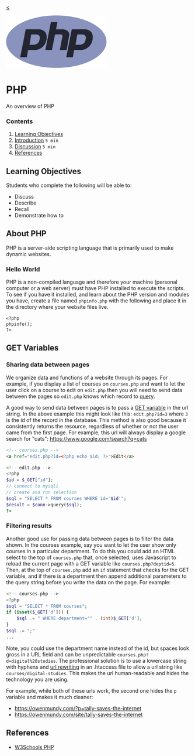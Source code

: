 
[<](../../README.md)

<img width="275" src="../../assets/img/logos/logo-php.svg">

# PHP

An overview of PHP

### Contents

1. [Learning Objectives](#learning-objectives)
1. [Introduction](#introduction) `5 min`
1. [Discussion](#discussion) `5 min`
1. [References](#references)

## Learning Objectives

Students who complete the following will be able to:

- Discuss
- Describe
- Recall
- Demonstrate how to



## About PHP

PHP is a server-side scripting language that is primarily used to make dynamic websites.


### Hello World

PHP is a non-compiled language and therefore your machine (personal computer or a web server) must have PHP installed to execute the scripts. To see if you have it installed, and learn about the PHP version and modules you have, create a file named `phpinfo.php` with the following and place it in the directory where your website files live.

```
<?php
phpinfo();
?>
```




## GET Variables


### Sharing data between pages

We organize data and functions of a website through its pages. For example, if you display a list of courses on `courses.php` and want to let the user click on a course to edit on `edit.php` then you will need to send data between the pages so `edit.php` knows which record to [query](https://www.w3schools.com/php/php_mysql_select_where.asp).

A good way to send data between pages is to pass a [GET variable](https://www.php.net/manual/en/reserved.variables.get.php) in the url string. In the above example this might look like this: `edit.php?id=3` where `3` is the id of the record in the database. This method is also good because it consistently returns the resource, regardless of whether or not the user came from the first page. For example, this url will always display a google search for "cats": https://www.google.com/search?q=cats

```html
<!-- courses.php -->
<a href="edit.php?id=<?php echo $id; ?>">Edit</a>
```

```php
<!-- edit.php -->
<?php
$id = $_GET["id"];
// connect to mysqli
// create and run selection
$sql = "SELECT * FROM courses WHERE id='$id'";
$result = $conn->query($sql);
?>
```




### Filtering results

Another good use for passing data between pages is to filter the data shown. In the courses example, say you want to let the user show only courses in a particular department. To do this you could add an HTML select to the top of `courses.php` that, once selected, uses Javascript to reload the current page with a GET variable like `courses.php?deptid=5`. Then, at the top of `courses.php` add an `if` statement that checks for the GET variable, and if there is a department then append additional parameters to the query string before you write the data on the page. For example:


```php
<!-- courses.php -->
<?php
$sql = "SELECT * FROM courses";
if (isset($_GET['d'])) {
    $sql .= " WHERE department='" . (int)$_GET['d'];
}
$sql .= ";"
...
```

Note, you could use the department name instead of the id, but spaces look gross in a URL field and can be unpredictable `courses.php?d=digital%20studies`. The professional solution is to use a lowercase string with hyphens and [url rewriting](https://www.codesmite.com/article/clean-url-rewrites-using-apache) in an .htaccess file to allow a url string like `courses/digital-studies`. This makes the url human-readable and hides the technology you are using.

For example, while both of these urls work, the second one hides the `p` variable and makes it much cleaner:

- https://owenmundy.com/?p=tally-saves-the-internet  
- https://owenmundy.com/site/tally-saves-the-internet






## References

- [W3Schools PHP](https://www.w3schools.com/php/php_intro.asp)
